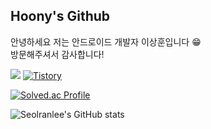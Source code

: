 ## Hoony's Github  

안녕하세요 저는 안드로이드 개발자 이상훈입니다 😁</br>
방문해주셔서 감사합니다!

<a href="mailto:isanghoony@gmail.com"><img src="https://img.shields.io/badge/Gmail-EA4335?style=flat-square&logo=Gmail&logoColor=white"/></a>
<a href="https://www.linkedin.com/in/isanghoony"><img alt="Tistory" src ="https://img.shields.io/badge/Linkedin-0A66C2.svg?&style=flat-square&logo=LinkedIn&logoColor=white"/></a>

[![Solved.ac Profile](http://mazassumnida.wtf/api/v2/generate_badge?boj=dlso92)](https://solved.ac/dlso92/)
 
![Seolranlee's GitHub stats](https://github-readme-stats.vercel.app/api?username=isanghoony&show_icons=true&count_private=true&theme=tokyonight)
